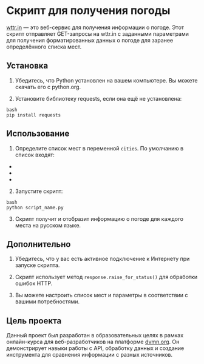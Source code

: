 # Скрипт для получения погоды

[wttr.in](https://wttr.in/) — это веб-сервис для получения информации о погоде. Этот скрипт отправляет GET-запросы на wttr.in с заданными параметрами для получения форматированных данных о погоде для заранее определённого списка мест.

## Установка

1. Убедитесь, что Python установлен на вашем компьютере. Вы можете скачать его с python.org.

2. Установите библиотеку requests, если она ещё не установлена:
```
bash
pip install requests
```
## Использование

1. Определите список мест в переменной `cities`. По умолчанию в список входят:

* 
* 
* 

2. Запустите скрипт:
```
bash
python script_name.py
```
3. Скрипт получит и отобразит информацию о погоде для каждого места на русском языке.

## Дополнительно

1. Убедитесь, что у вас есть активное подключение к Интернету при запуске скрипта.

2. Скрипт использует метод `response.raise_for_status()` для обработки ошибок HTTP.

3. Вы можете настроить список мест и параметры в соответствии с вашими потребностями.

## Цель проекта

Данный проект был разработан в образовательных целях в рамках онлайн-курса для веб-разработчиков на платформе [dvmn.org](https://dvmn.org/). Он демонстрирует навыки работы с API, обработку данных и создание инструмента для сравнения информации с разных источников.